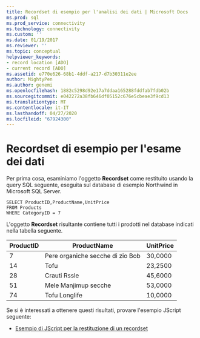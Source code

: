 ```yaml
---
title: Recordset di esempio per l'analisi dei dati | Microsoft Docs
ms.prod: sql
ms.prod_service: connectivity
ms.technology: connectivity
ms.custom: ''
ms.date: 01/19/2017
ms.reviewer: ''
ms.topic: conceptual
helpviewer_keywords:
- record location [ADO]
- current record [ADO]
ms.assetid: e770e626-68b1-4ddf-a217-d7b30311e2ee
author: MightyPen
ms.author: genemi
ms.openlocfilehash: 1882c5298d92e17a7ddaa165288fddfab7fdb02b
ms.sourcegitcommit: e042272a38fb646df05152c676e5cbeae3f9cd13
ms.translationtype: MT
ms.contentlocale: it-IT
ms.lasthandoff: 04/27/2020
ms.locfileid: "67924300"
---
```

# <a name="sample-recordset-for-examining-data"></a>Recordset di esempio per l'esame dei dati
Per prima cosa, esaminiamo l'oggetto **Recordset** come restituito usando la query SQL seguente, eseguita sul database di esempio Northwind in Microsoft SQL Server.  
  
```  
SELECT ProductID,ProductName,UnitPrice   
FROM Products   
WHERE CategoryID = 7    
```  
  
 L'oggetto **Recordset** risultante contiene tutti i prodotti nel database indicati nella tabella seguente.  
  
|ProductID|ProductName|UnitPrice|  
|---------------|-----------------|---------------|  
|7|Pere organiche secche di zio Bob|30,0000|  
|14|Tofu|23,2500|  
|28|Crauti Rssle|45,6000|  
|51|Mele Manjimup secche|53,0000|  
|74|Tofu Longlife|10,0000|  
  
 Se si è interessati a ottenere questi risultati, provare l'esempio JScript seguente:  
  
-   [Esempio di JScript per la restituzione di un recordset](../../../ado/guide/data/jscript-code-example-to-return-a-recordset.md)
